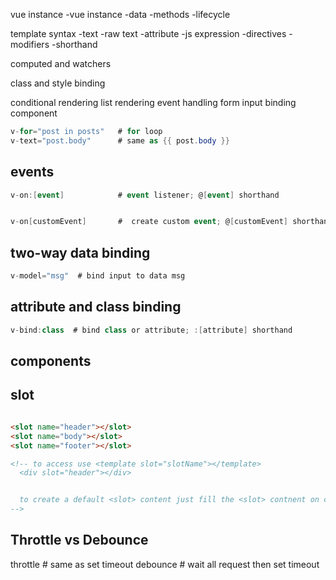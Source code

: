 vue instance
-vue instance
-data
-methods
-lifecycle

template syntax
-text
-raw text
-attribute
-js expression
-directives
-modifiers
-shorthand

computed and watchers

class and style binding

conditional rendering
list rendering
event handling
form input binding
component

```cs
v-for="post in posts"   # for loop
v-text="post.body"      # same as {{ post.body }}
```

## events
```cs
v-on:[event]            # event listener; @[event] shorthand


v-on[customEvent]       #  create custom event; @[customEvent] shorthand
```

## two-way data binding
```cs
v-model="msg"  # bind input to data msg
```

## attribute and class binding
```cs
v-bind:class  # bind class or attribute; :[attribute] shorthand
```


## components

## slot
```html

<slot name="header"></slot>
<slot name="body"></slot>
<slot name="footer"></slot>

<!-- to access use <template slot="slotName"></template> 
  <div slot="header"></div>


  to create a default <slot> content just fill the <slot> contnent on component template
-->
```




## Throttle vs Debounce

throttle       # same as set timeout
debounce       # wait all request then set timeout